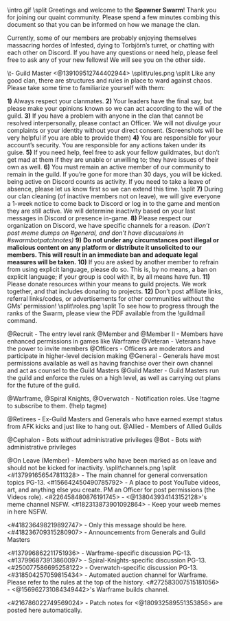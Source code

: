 \intro.gif
\split
Greetings and welcome to the **Spawner Swarm**! Thank you for joining our quaint community. Please spend a few minutes combing this document so that you can be informed on how we manage the clan.

Currently, some of our members are probably enjoying themselves massacring hordes of Infested, dying to Torbjörn’s turret, or chatting with each other on Discord. If you have any questions or need help, please feel free to ask any of your new fellows! We will see you on the other side.

\t- Guild Master <@139109512744402944>
\split\rules.png
\split
Like any good clan, there are structures and rules in place to ward against chaos. Please take some time to familiarize yourself with them:

**1)**  Always respect your clanmates.
**2)**  Your leaders have the final say, but please make your opinions known so we can act according to the will of the guild.
**3)**  If you have a problem with anyone in the clan that cannot be resolved interpersonally, please contact an Officer. We will not divulge your complaints or your identity without your direct consent. (Screenshots will be very helpful if you are able to provide them)
**4)**  You are responsible for your account’s security. You are responsible for any actions taken under its guise.
**5)**  If you need help, feel free to ask your fellow guildmates, but don’t get mad at them if they are unable or unwilling to; they have issues of their own as well.
**6)**  You must remain an active member of our community to remain in the guild. If you’re gone for more than 30 days, you will be kicked. being active on Discord counts as activity. If you need to take a leave of absence, please let us know first so we can extend this time.
\split
**7)**  During our clan cleaning (of inactive members not on leave), we will give everyone a 1-week notice to come back to Discord or log in to the game and mention they are still active. We will determine inactivity based on your last messages in Discord or presence in-game.
**8)**  Please respect our organization on Discord, we have specific channels for a reason. *(Don’t post meme dumps on #general, and don’t have discussions in #swarmbotpatchnotes)*
**9)**  **Do not under any circumstances post illegal or malicious content on any platform or distribute it unsolicited to our members. This will result in an immediate ban and adequate legal measures will be taken.**
**10)** If you are asked by another member to refrain from using explicit language, please do so. This is, by no means, a ban on explicit language; if your group is cool with it, by all means have fun.
**11)** Please donate resources within your means to guild projects. We work together, and that includes donating to projects.
**12)** Don’t post affiliate links, referral links/codes, or advertisements for other communities without the GMs’ permission!
\split\roles.png
\split
To see how to progress through the ranks of the Swarm, please view the PDF available from the !guildmail command.

@Recruit - The entry level rank
@Member and @Member II - Members have enhanced permissions in games like Warframe
@Veteran - Veterans have the power to invite members
@Officers - Officers are moderators and participate in higher-level decision making
@General - Generals have most permissions available as well as having franchise over their own channel and act as counsel to the Guild Masters
@Guild Master - Guild Masters run the guild and enforce the rules on a high level, as well as carrying out plans for the future of the guild.

@Warframe, @Spiral Knights, @Overwatch - Notification roles. Use !tagme to subscribe to them. (!help tagme)

@Retirees - Ex-Guild Masters and Generals who have earned exempt status from AFK kicks and just like to hang out.
@Allied - Members of Allied Guilds

@Cephalon - Bots *without* administrative privileges
@Bot - Bots *with* administrative privileges

@On Leave (Member) - Members who have been marked as on leave and should not be kicked for inactivity.
\split\channels.png
\split
<#137991656547811328> - The main channel for general conversation topics PG-13.
<#156642450490785792> - A place to post YouTube videos, art, and anything else you create. PM an Officer for post permissions (the Videos role).
<#226458480876191745> - <@138043934143152128>'s meme channel NSFW.
<#182313873901092864> - Keep your weeb memes in here NSFW.

<#418236498219892747> - Only this message should be here.
<#418236709315280907> - Announcements from Generals and Guild Masters

<#137996862211751936> - Warframe-specific discussion PG-13.
<#137996873913860097> - Spiral-Knights-specific discussion PG-13.
<#250077586695258122> - Overwatch-specific discussion PG-13.
<#318504257059815434> - Automated auction channel for Warframe. Please refer to the rules at the top of the history.
<#272583007515181056> - <@156962731084349442>'s Warframe builds channel.

<#216786022749569024> - Patch notes for <@180932589551353856> are posted here automatically.
